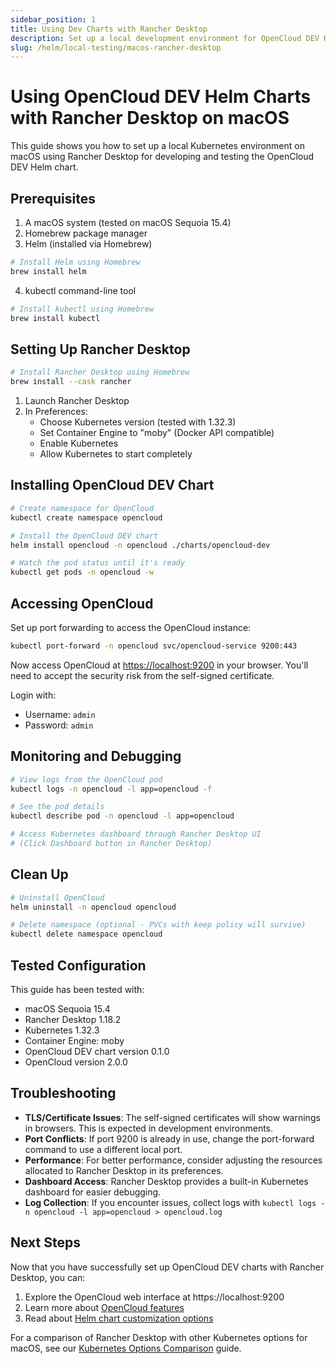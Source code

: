 ```yaml
---
sidebar_position: 1
title: Using Dev Charts with Rancher Desktop
description: Set up a local development environment for OpenCloud DEV Helm charts on macOS using Rancher Desktop
slug: /helm/local-testing/macos-rancher-desktop
---
```


# Using OpenCloud DEV Helm Charts with Rancher Desktop on macOS

This guide shows you how to set up a local Kubernetes environment on macOS using Rancher Desktop for developing and testing the OpenCloud DEV Helm chart.

## Prerequisites

1. A macOS system (tested on macOS Sequoia 15.4)
2. Homebrew package manager
3. Helm (installed via Homebrew)

```bash
# Install Helm using Homebrew
brew install helm
```

4. kubectl command-line tool

```bash
# Install kubectl using Homebrew
brew install kubectl
```

## Setting Up Rancher Desktop

```bash
# Install Rancher Desktop using Homebrew
brew install --cask rancher
```

1. Launch Rancher Desktop
2. In Preferences:
   - Choose Kubernetes version (tested with 1.32.3)
   - Set Container Engine to "moby" (Docker API compatible)
   - Enable Kubernetes
   - Allow Kubernetes to start completely

## Installing OpenCloud DEV Chart

```bash
# Create namespace for OpenCloud
kubectl create namespace opencloud

# Install the OpenCloud DEV chart
helm install opencloud -n opencloud ./charts/opencloud-dev

# Watch the pod status until it's ready
kubectl get pods -n opencloud -w
```

## Accessing OpenCloud

Set up port forwarding to access the OpenCloud instance:

```bash
kubectl port-forward -n opencloud svc/opencloud-service 9200:443
```

Now access OpenCloud at [https://localhost:9200](https://localhost:9200) in your browser.
You'll need to accept the security risk from the self-signed certificate.

Login with:
- Username: `admin`
- Password: `admin`

## Monitoring and Debugging

```bash
# View logs from the OpenCloud pod
kubectl logs -n opencloud -l app=opencloud -f

# See the pod details
kubectl describe pod -n opencloud -l app=opencloud

# Access Kubernetes dashboard through Rancher Desktop UI
# (Click Dashboard button in Rancher Desktop)
```

## Clean Up

```bash
# Uninstall OpenCloud
helm uninstall -n opencloud opencloud

# Delete namespace (optional - PVCs with keep policy will survive)
kubectl delete namespace opencloud
```

## Tested Configuration

This guide has been tested with:
- macOS Sequoia 15.4
- Rancher Desktop 1.18.2
- Kubernetes 1.32.3
- Container Engine: moby
- OpenCloud DEV chart version 0.1.0
- OpenCloud version 2.0.0

## Troubleshooting

- **TLS/Certificate Issues**: The self-signed certificates will show warnings in browsers. This is expected in development environments.
- **Port Conflicts**: If port 9200 is already in use, change the port-forward command to use a different local port.
- **Performance**: For better performance, consider adjusting the resources allocated to Rancher Desktop in its preferences.
- **Dashboard Access**: Rancher Desktop provides a built-in Kubernetes dashboard for easier debugging.
- **Log Collection**: If you encounter issues, collect logs with `kubectl logs -n opencloud -l app=opencloud > opencloud.log`

## Next Steps

Now that you have successfully set up OpenCloud DEV charts with Rancher Desktop, you can:

1. Explore the OpenCloud web interface at https://localhost:9200
2. Learn more about [OpenCloud features](https://docs.opencloud.eu/)
3. Read about [Helm chart customization options](../../)

For a comparison of Rancher Desktop with other Kubernetes options for macOS, see our [Kubernetes Options Comparison](./kubernetes-options.md) guide.